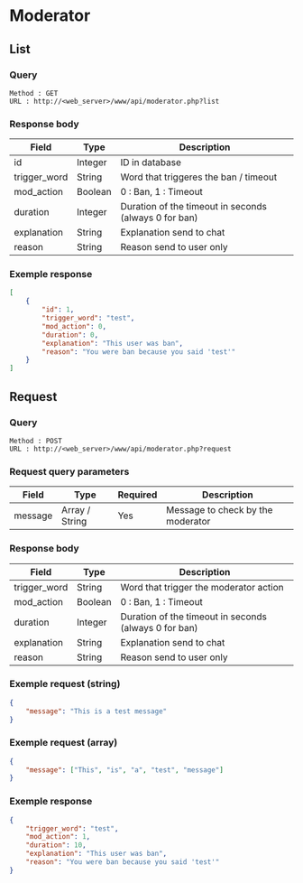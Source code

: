 # Moderator

## List

### Query 
```
Method : GET
URL : http://<web_server>/www/api/moderator.php?list
```

### Response body
Field | Type | Description
---|---|---
id | Integer | ID in database
trigger_word | String | Word that triggeres the ban / timeout
mod_action | Boolean | 0 : Ban, 1 : Timeout
duration | Integer | Duration of the timeout in seconds (always 0 for ban)
explanation | String | Explanation send to chat
reason | String | Reason send to user only

### Exemple response
```json
[
    {
        "id": 1,
        "trigger_word": "test",
        "mod_action": 0,
        "duration": 0,
        "explanation": "This user was ban",
        "reason": "You were ban because you said 'test'"
    }
]
```

## Request

### Query 
```
Method : POST
URL : http://<web_server>/www/api/moderator.php?request
```
### Request query parameters
Field | Type | Required | Description
---|---|---|---
message | Array / String | Yes | Message to check by the moderator

### Response body
Field | Type | Description
---|---|---
trigger_word | String | Word that trigger the moderator action
mod_action | Boolean | 0 : Ban, 1 : Timeout
duration | Integer | Duration of the timeout in seconds (always 0 for ban)
explanation | String | Explanation send to chat
reason | String | Reason send to user only

### Exemple request (string)
```json
{
    "message": "This is a test message"
}
```

### Exemple request (array)
```json
{
    "message": ["This", "is", "a", "test", "message"]
}
```

### Exemple response
```json
{
    "trigger_word": "test",
    "mod_action": 1,
    "duration": 10,
    "explanation": "This user was ban",
    "reason": "You were ban because you said 'test'"
}
```
